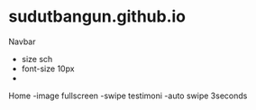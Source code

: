 # sudutbangun.github.io

Navbar
- size sch
- font-size 10px
-
Home
-image fullscreen
-swipe testimoni
-auto swipe 3seconds
